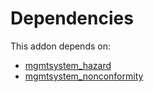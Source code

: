 # Dependencies

This addon depends on:

- [mgmtsystem_hazard](https://github.com/bringout/oca-technical)
- [mgmtsystem_nonconformity](https://github.com/bringout/oca-technical)
